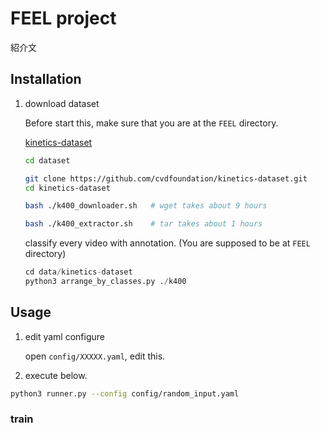 # FEEL project

紹介文

## Installation

1. download dataset

    Before start this, make sure that you are at the `FEEL` directory.

    [kinetics-dataset](https://github.com/cvdfoundation/kinetics-dataset/tree/main)
    ```bash
    cd dataset

    git clone https://github.com/cvdfoundation/kinetics-dataset.git
    cd kinetics-dataset

    bash ./k400_downloader.sh   # wget takes about 9 hours

    bash ./k400_extractor.sh    # tar takes about 1 hours
    ```

    classify every video with annotation. (You are supposed to be at `FEEL` directory)
    ```py
    cd data/kinetics-dataset
    python3 arrange_by_classes.py ./k400
    ```

## Usage

1. edit yaml configure

    open `config/XXXXX.yaml`, edit this.
    
2. execute below.

```sh
python3 runner.py --config config/random_input.yaml
```

### train